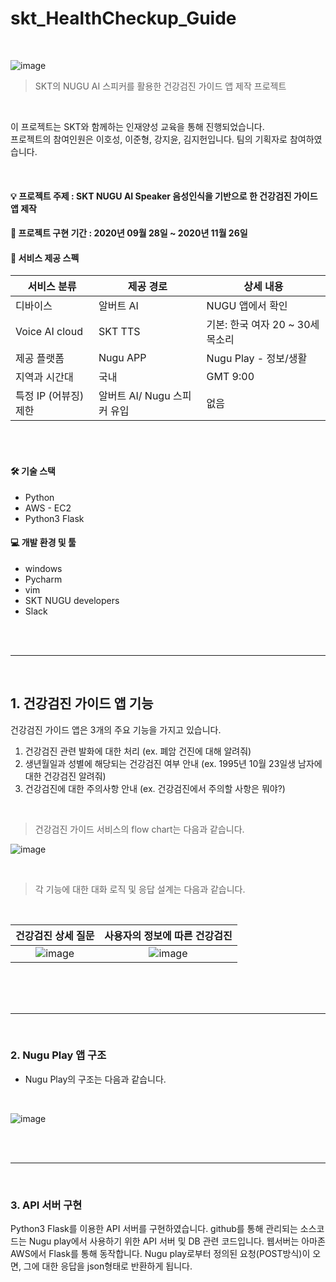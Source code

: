 # skt_HealthCheckup_Guide
<br>

![image](https://user-images.githubusercontent.com/102462534/181045821-19486c99-4c4a-4c4b-91b0-1795cc6983e4.png)


> SKT의 NUGU AI 스피커를 활용한 건강검진 가이드 앱 제작 프로젝트

<br>

이 프로젝트는 SKT와 함께하는 인재양성 교육을 통해 진행되었습니다.<br>
프로젝트의 참여인원은 이호성, 이준형, 강지윤, 김지헌입니다. 팀의 기획자로 참여하였습니다.

<br/>

#### :bulb: 프로젝트 주제 : SKT NUGU AI Speaker 음성인식을 기반으로 한 건강검진 가이드 앱 제작
#### 📆 프로젝트 구현 기간 : 2020년 09월 28일 ~ 2020년 11월 26일
#### 🦉 서비스 제공 스펙 
|서비스 분류|제공 경로|상세 내용
|-|-|-|
| 디바이스 | 알버트 AI | NUGU 앱에서 확인 |
| Voice AI cloud | SKT TTS |  기본: 한국 여자 20 ~ 30세 목소리 |
| 제공 플랫폼 | Nugu APP | Nugu Play - 정보/생활 |
| 지역과 시간대 | 국내 | GMT 9:00 |
| 특정 IP (어뷰징) 제한 | 알버트 AI/ Nugu 스피커 유입 | 없음 |

<br>
<br>

#### 🛠 기술 스택
- Python
- AWS - EC2
- Python3 Flask

#### 💻 개발 환경 및 툴
- windows
- Pycharm
- vim
- SKT NUGU developers
- Slack

<br>
<br>

--------------------
<br>

## 1. 건강검진 가이드 앱 기능
건강검진 가이드 앱은 3개의 주요 기능을 가지고 있습니다. <br>
1. 건강검진 관련 발화에 대한 처리 (ex. 폐암 건진에 대해 알려줘)
2. 생년월일과 성별에 해당되는 건강검진 여부 안내 (ex. 1995년 10월 23일생 남자에 대한 건강검진 알려줘)
3. 건강검진에 대한 주의사항 안내 (ex. 건강검진에서 주의할 사항은 뭐야?)


<br>

> 건강검진 가이드 서비스의 flow chart는 다음과 같습니다.

![image](https://user-images.githubusercontent.com/102462534/181048346-fba15b77-4f37-4e3e-8964-f33002da715d.png)

<br>

> 각 기능에 대한 대화 로직 및 응답 설계는 다음과 같습니다.
<br>

건강검진 상세 질문  |   사용자의 정보에 따른 건강검진
:-------------------------:|:-------------------------:
![image](https://user-images.githubusercontent.com/102462534/181048640-fb9921e4-d9a0-42ee-a0a7-676d9a5ca17f.png) | ![image](https://user-images.githubusercontent.com/102462534/181048707-cafbb9b6-a2e3-43b2-af66-3ab717f94ddf.png)




<br>

<br>
<br>

--------------

<br>

### 2. Nugu Play 앱 구조
- Nugu Play의 구조는 다음과 같습니다.
<br>

![image](https://user-images.githubusercontent.com/102462534/181048983-283bf5b6-7ab7-4672-ac76-df4ccdb8bfa0.png)

<br>
<br>

--------------------

<br>

### 3. API 서버 구현
Python3 Flask를 이용한 API 서버를 구현하였습니다. github를 통해 관리되는 소스코드는 Nugu play에서 사용하기 위한 API 서버 및 DB 관련 코드입니다. 웹서버는 아마존 AWS에서 Flask를 통해 동작합니다. Nugu play로부터 정의된 요청(POST방식)이 오면, 그에 대한 응답을 json형태로 반환하게 됩니다.



<br>
<br>
